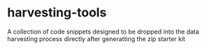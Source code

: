 # harvesting-tools
A collection of code snippets designed to be dropped into the data harvesting process directly after generatting the zip starter kit
